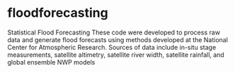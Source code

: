 # floodforecasting
Statistical Flood Forecasting
These code were developed to process raw data and generate flood forecasts using methods developed at the National Center for Atmospheric Research. Sources of data include in-situ stage measurements, satellite altimetry, satellite river width, satellite rainfall, and global ensemble NWP models
